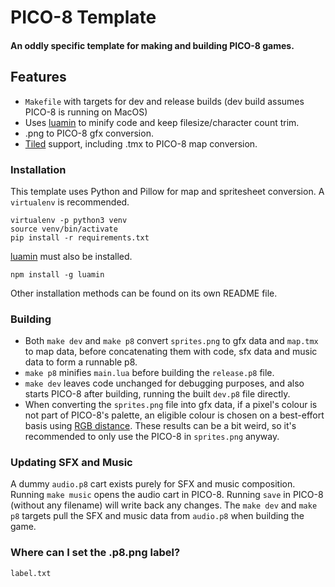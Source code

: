 # PICO-8 Template
#### An oddly specific template for making and building PICO-8 games.

## Features
* `Makefile` with targets for dev and release builds (dev build assumes PICO-8 is running on MacOS)
* Uses [luamin](https://github.com/mathiasbynens/luamin) to minify code and keep filesize/character count trim. 
* .png to PICO-8 gfx conversion.
* [Tiled](https://github.com/bjorn/tiled) support, including .tmx to PICO-8 map conversion.

### Installation
This template uses Python and Pillow for map and spritesheet conversion. A `virtualenv` is recommended.
```
virtualenv -p python3 venv
source venv/bin/activate
pip install -r requirements.txt
```

[luamin](https://github.com/mathiasbynens/luamin) must also be installed.
```
npm install -g luamin
```
Other installation methods can be found on its own README file.

### Building
* Both `make dev` and `make p8` convert `sprites.png` to gfx data and `map.tmx` to map data, before concatenating them with code, sfx data and music data to form a runnable p8.
* `make p8` minifies `main.lua` before building the `release.p8` file.
* `make dev` leaves code unchanged for debugging purposes, and also starts PICO-8 after building, running the built `dev.p8` file directly.
* When converting the `sprites.png` file into gfx data, if a pixel's colour is not part of PICO-8's palette, an eligible colour is chosen on a best-effort basis using [RGB distance](https://en.wikipedia.org/wiki/Color_difference#sRGB). These results can be a bit weird, so it's recommended to only use the PICO-8 in `sprites.png` anyway.

### Updating SFX and Music
A dummy `audio.p8` cart exists purely for SFX and music composition. Running `make music` opens the audio cart in PICO-8. Running `save` in PICO-8 (without any filename) will write back any changes. The `make dev` and `make p8` targets pull the SFX and music data from `audio.p8` when building the game.

### Where can I set the .p8.png label?
`label.txt`
